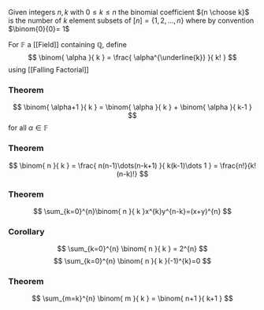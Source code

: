 Given integers $n,k$ with $0\leq k\leq n$
the binomial coefficient ${n \choose k}$ 
is the number of $k$ element subsets of $[n]=\{ 1,2,\dots,n \}$
where by convention $\binom{0}{0}= 1$

For $\mathbb{F}$ a [[Field]] containing $\mathbb{Q}$,
define 
$$
\binom{ \alpha }{ k } = \frac{ \alpha^{\underline{k}} }{ k! }
$$
using [[Falling Factorial]]

### Theorem
$$
\binom{ \alpha+1 }{ k } = \binom{ \alpha }{ k } + \binom{ \alpha }{ k-1 }
$$
for all $\alpha \in \mathbb{F}$
### Theorem
$$
\binom{ n }{ k } = \frac{ n(n-1)\dots(n-k+1) }{ k(k-1)\dots 1 } = \frac{n!}{k!(n-k)!}
$$
### Theorem
$$
\sum_{k=0}^{n}\binom{ n }{ k }x^{k}y^{n-k}=(x+y)^{n}
$$
### Corollary
$$
\sum_{k=0}^{n} \binom{ n }{ k } = 2^{n}
$$
$$
\sum_{k=0}^{n} \binom{ n }{ k }(-1)^{k}=0
$$
### Theorem
$$
\sum_{m=k}^{n} \binom{ m }{ k } = \binom{ n+1 }{ k+1 }
$$
